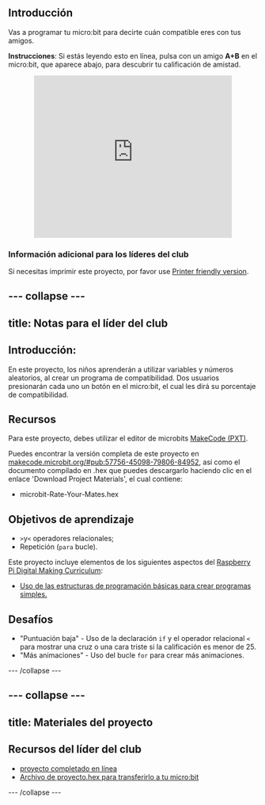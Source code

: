 ## Introducción

Vas a programar tu micro:bit para decirte cuán compatible eres con tus amigos.

**Instrucciones**: Si estás leyendo esto en línea, pulsa con un amigo **A+B** en el micro:bit, que aparece abajo, para descubrir tu calificación de amistad.

<div class="trinket" style="width:400px;margin: 0 auto;">
<div style="position:relative;height:0;padding-bottom:81.97%;overflow:hidden;"><iframe style="position:absolute;top:0;left:0;width:100%;height:100%;" src="https://makecode.microbit.org/---run?id=_iLDhcVa0K2Fd" allowfullscreen="allowfullscreen" sandbox="allow-popups allow-scripts allow-same-origin" frameborder="0"></iframe></div>
</div>

### Información adicional para los líderes del club

Si necesitas imprimir este proyecto, por favor use [Printer friendly version](https://projects.raspberrypi.org/en/projects/rate-your-mates/print).

## \--- collapse \---

## title: Notas para el líder del club

## Introducción:

En este proyecto, los niños aprenderán a utilizar variables y números aleatorios, al crear un programa de compatibilidad. Dos usuarios presionarán cada uno un botón en el micro:bit, el cual les dirá su porcentaje de compatibilidad.

## Recursos

Para este proyecto, debes utilizar el editor de microbits [MakeCode (PXT)](http://jumpto.cc/mb-new).

Puedes encontrar la versión completa de este proyecto en [makecode.microbit.org/#pub:57756-45098-79806-84952](https://makecode.microbit.org/#pub:57756-45098-79806-84952), así como el documento compilado en .hex que puedes descargarlo haciendo clic en el enlace 'Download Project Materials', el cual contiene:

* microbit-Rate-Your-Mates.hex

## Objetivos de aprendizaje

* `>`y`<` operadores relacionales;
* Repetición (`para` bucle).

Este proyecto incluye elementos de los siguientes aspectos del [Raspberry Pi Digital Making Curriculum](http://rpf.io/curriculum):

* [Uso de las estructuras de programación básicas para crear programas simples.](https://www.raspberrypi.org/curriculum/programming/creator)

## Desafíos

* "Puntuación baja" - Uso de la declaración `if` y el operador relacional `<` para mostrar una cruz o una cara triste si la calificación es menor de 25.
* "Más animaciones" - Uso del bucle `for` para crear más animaciones.

\--- /collapse \---

## \--- collapse \---

## title: Materiales del proyecto

## Recursos del líder del club

* [proyecto completado en línea](https://makecode.microbit.org/#pub:57756-45098-79806-84952)
* [Archivo de proyecto.hex para transferirlo a tu micro:bit](resources/microbit-Rate-Your-Mates.hex)

\--- /collapse \---